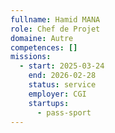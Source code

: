 ```yaml
---
fullname: Hamid MANA
role: Chef de Projet
domaine: Autre
competences: []
missions:
  - start: 2025-03-24
    end: 2026-02-28
    status: service
    employer: CGI
    startups:
      - pass-sport
---
```

